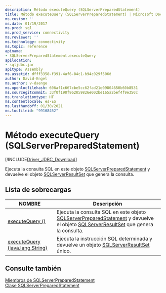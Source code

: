 ```yaml
---
description: Método executeQuery (SQLServerPreparedStatement)
title: Método executeQuery (SQLServerPreparedStatement) | Microsoft Docs
ms.custom: ''
ms.date: 01/19/2017
ms.prod: sql
ms.prod_service: connectivity
ms.reviewer: ''
ms.technology: connectivity
ms.topic: reference
apiname:
- SQLServerPreparedStatement.executeQuery
apilocation:
- sqljdbc.jar
apitype: Assembly
ms.assetid: dfff3358-f391-4af6-84c1-b94c029f506d
author: David-Engel
ms.author: v-daenge
ms.openlocfilehash: 606af1c667cbe5cc62fad21e09804650b60b8531
ms.sourcegitcommit: 33f0f190f962059826e002be165a2bef4f9e350c
ms.translationtype: HT
ms.contentlocale: es-ES
ms.lasthandoff: 01/30/2021
ms.locfileid: "99168462"
---
```

# <a name="executequery-method-sqlserverpreparedstatement"></a>Método executeQuery (SQLServerPreparedStatement)
[!INCLUDE[Driver_JDBC_Download](../../../includes/driver_jdbc_download.md)]

  Ejecuta la consulta SQL en este objeto [SQLServerPreparedStatement](../../../connect/jdbc/reference/sqlserverpreparedstatement-class.md) y devuelve el objeto [SQLServerResultSet](../../../connect/jdbc/reference/sqlserverresultset-class.md) que genera la consulta.  
  
## <a name="overload-list"></a>Lista de sobrecargas  
  
|NOMBRE|Descripción|  
|----------|-----------------|  
|[executeQuery ()](../../../connect/jdbc/reference/executequery-method.md)|Ejecuta la consulta SQL en este objeto [SQLServerPreparedStatement](../../../connect/jdbc/reference/sqlserverpreparedstatement-class.md) y devuelve el objeto [SQLServerResultSet](../../../connect/jdbc/reference/sqlserverresultset-class.md) que genera la consulta.|  
|[executeQuery (java.lang.String)](../../../connect/jdbc/reference/executequery-method-java-lang-string.md)|Ejecuta la instrucción SQL determinada y devuelve un objeto [SQLServerResultSet](../../../connect/jdbc/reference/sqlserverresultset-class.md) único.|  
  
## <a name="see-also"></a>Consulte también  
 [Miembros de SQLServerPreparedStatement](../../../connect/jdbc/reference/sqlserverpreparedstatement-members.md)   
 [Clase SQLServerPreparedStatement](../../../connect/jdbc/reference/sqlserverpreparedstatement-class.md)  
  
  
